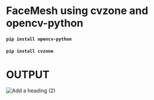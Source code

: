 # FaceMesh using cvzone and opencv-python
#### `pip install opencv-python`
#### `pip install cvzone`

# OUTPUT 

![Add a heading (2)](https://user-images.githubusercontent.com/98689629/190501551-fe46294b-a6dd-4411-9974-d6de486853a4.png)



